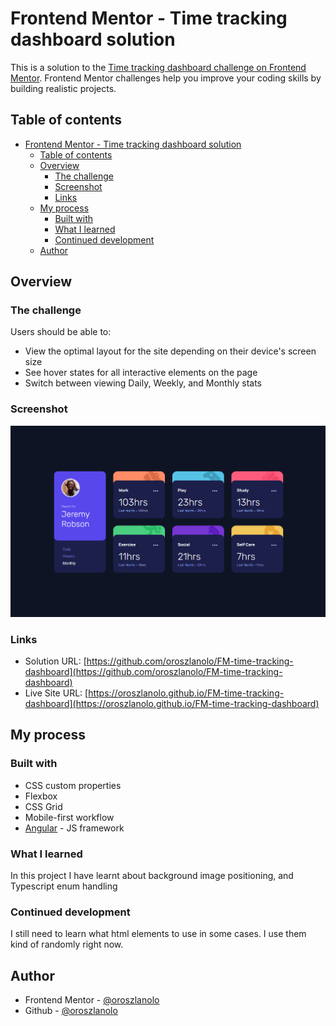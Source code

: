 # Frontend Mentor - Time tracking dashboard solution

This is a solution to the [Time tracking dashboard challenge on Frontend Mentor](https://www.frontendmentor.io/challenges/time-tracking-dashboard-UIQ7167Jw). Frontend Mentor challenges help you improve your coding skills by building realistic projects. 

## Table of contents

- [Frontend Mentor - Time tracking dashboard solution](#frontend-mentor---time-tracking-dashboard-solution)
  - [Table of contents](#table-of-contents)
  - [Overview](#overview)
    - [The challenge](#the-challenge)
    - [Screenshot](#screenshot)
    - [Links](#links)
  - [My process](#my-process)
    - [Built with](#built-with)
    - [What I learned](#what-i-learned)
    - [Continued development](#continued-development)
  - [Author](#author)


## Overview

### The challenge

Users should be able to:

- View the optimal layout for the site depending on their device's screen size
- See hover states for all interactive elements on the page
- Switch between viewing Daily, Weekly, and Monthly stats

### Screenshot

![](./screenshot.png)

### Links

- Solution URL: [https://github.com/oroszlanolo/FM-time-tracking-dashboard](https://github.com/oroszlanolo/FM-time-tracking-dashboard)
- Live Site URL: [https://oroszlanolo.github.io/FM-time-tracking-dashboard](https://oroszlanolo.github.io/FM-time-tracking-dashboard)

## My process

### Built with

- CSS custom properties
- Flexbox
- CSS Grid
- Mobile-first workflow
- [Angular](https://angular.io/) - JS framework


### What I learned

In this project I have learnt about background image positioning, and Typescript enum handling

### Continued development

I still need to learn what html elements to use in some cases. I use them kind of randomly right now.


## Author

- Frontend Mentor - [@oroszlanolo](https://www.frontendmentor.io/profile/oroszlanolo)
- Github - [@oroszlanolo](https://github.com/oroszlanolo)
